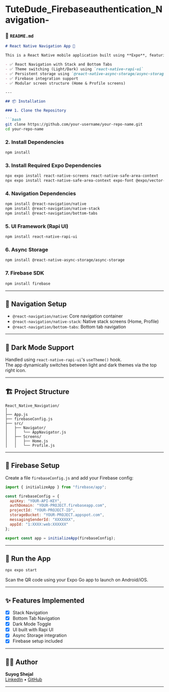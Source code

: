 # TuteDude_Firebaseauthentication_Navigation-


### 📁 `README.md`

```markdown
# React Native Navigation App 🚀

This is a React Native mobile application built using **Expo**, featuring:

- ✅ React Navigation with Stack and Bottom Tabs
- ✅ Theme switching (Light/Dark) using `react-native-rapi-ui`
- ✅ Persistent storage using `@react-native-async-storage/async-storage`
- ✅ Firebase integration support
- ✅ Modular screen structure (Home & Profile screens)

---

## 📦 Installation

### 1. Clone the Repository

```bash
git clone https://github.com/your-username/your-repo-name.git
cd your-repo-name
```

### 2. Install Dependencies

```bash
npm install
```

### 3. Install Required Expo Dependencies

```bash
npx expo install react-native-screens react-native-safe-area-context
npx expo install react-native-safe-area-context expo-font @expo/vector-icons expo-asset
```

### 4. Navigation Dependencies

```bash
npm install @react-navigation/native
npm install @react-navigation/native-stack
npm install @react-navigation/bottom-tabs
```

### 5. UI Framework (Rapi UI)

```bash
npm install react-native-rapi-ui
```

### 6. Async Storage

```bash
npm install @react-native-async-storage/async-storage
```

### 7. Firebase SDK

```bash
npm install firebase
```

---

## 🧭 Navigation Setup

- `@react-navigation/native`: Core navigation container
- `@react-navigation/native-stack`: Native stack screens (Home, Profile)
- `@react-navigation/bottom-tabs`: Bottom tab navigation

---

## 🌙 Dark Mode Support

Handled using `react-native-rapi-ui`'s `useTheme()` hook.  
The app dynamically switches between light and dark themes via the top right icon.

---

## 🏗 Project Structure

```
React_Native_Navigation/
│
├── App.js
├── firebaseConfig.js
├── src/
│   ├── Navigator/
│   │   └── AppNavigator.js
│   ├── Screens/
│   │   ├── Home.js
│   │   └── Profile.js
```

---

## 🔐 Firebase Setup

Create a file `firebaseConfig.js` and add your Firebase config:

```js
import { initializeApp } from "firebase/app";

const firebaseConfig = {
  apiKey: "YOUR-API-KEY",
  authDomain: "YOUR-PROJECT.firebaseapp.com",
  projectId: "YOUR-PROJECT-ID",
  storageBucket: "YOUR-PROJECT.appspot.com",
  messagingSenderId: "XXXXXXX",
  appId: "1:XXXX:web:XXXXXX"
};

export const app = initializeApp(firebaseConfig);
```

---

## 🚀 Run the App

```bash
npx expo start
```

Scan the QR code using your Expo Go app to launch on Android/iOS.

---

## ✨ Features Implemented

- [x] Stack Navigation
- [x] Bottom Tab Navigation
- [x] Dark Mode Toggle
- [x] UI built with Rapi UI
- [x] Async Storage integration
- [x] Firebase setup included

---

## 👨‍💻 Author

**Suyog Shejal**  
[LinkedIn](https://www.linkedin.com/in/suyog-shejal-8637a3316) • [GitHub](https://github.com/suyogshejal2004)

---


